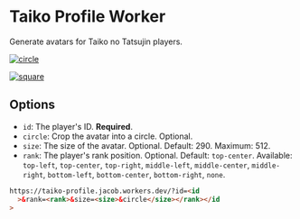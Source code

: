# Taiko Profile Worker

Generate avatars for Taiko no Tatsujin players.

[![circle](https://taiko-profile.jacob.workers.dev/?id=953144833346&circle)](https://taiko-profile.jacob.workers.dev/?id=953144833346&circle)

[![square](https://taiko-profile.jacob.workers.dev/?id=051574601641)](https://taiko-profile.jacob.workers.dev/?id=051574601641)

## Options

- `id`: The player's ID. **Required**.
- `circle`: Crop the avatar into a circle. Optional.
- `size`: The size of the avatar. Optional. Default: 290. Maximum: 512.
- `rank`: The player's rank position. Optional. Default: `top-center`. Available: `top-left`, `top-center`, `top-right`, `middle-left`, `middle-center`, `middle-right`, `bottom-left`, `bottom-center`, `bottom-right`, `none`.

```html
https://taiko-profile.jacob.workers.dev/?id=<id
  >&rank=<rank>&size=<size>&circle</size></rank></id
>
```
